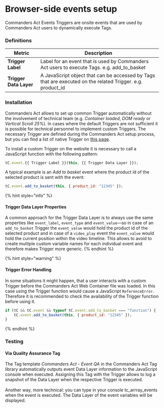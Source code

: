 # Browser-side events setup

Commanders Act Events Triggers are onsite events that are used by Commanders Act users to dynamically execute Tags.

### Definitions

| Metric                 | Description                                                                                                 |
| ---------------------- | ----------------------------------------------------------------------------------------------------------- |
| **Trigger Label**      | Label for an event that is used by Commanders Act users to execute Tags. e.g. add\_to\_basket               |
| **Trigger Data Layer** | A JavaScript object that can be accessed by Tags that are executed on the related Trigger. e.g. product\_id |

### Installation

Commanders Act allows to set up common Trigger automatically without the involvement of technical team (e.g. _Container loaded_, _DOM ready_ or _Vertical Scroll 25%_). In cases where the default Triggers are not sufficient it is possible for technical personnel to implement custom Triggers. The necessary Trigger are defined during the Commanders Act setup process, but you can find a list of native Trigger on [this page](../user-guides-for-browser-side-platform/tags/rules/triggers.md).

To install a custom Trigger on the website it is necessary to call a JavaScript function with the following pattern:

```javascript
tC.event.{{ Trigger Label }}(this, {{ Trigger Data Layer }});
```

A typical example is an _Add to basket_ event where the product id of the selected product is sent with the event:

```javascript
tC.event.add_to_basket(this, { product_id: "12345" });
```

{% hint style="info" %}
#### Trigger Data Layer Properties

A common approach for the Trigger Data Layer is to always use the same properties like `event_label`, `event_type` and `event_value`—so in case of an `add_to_basket` Trigger the `event_value` would hold the product id of the selected product and in case of a `video_play` event the `event_value` would hold the current position within the video timeline. This allows to avoid to create multiple custom variable names for each individual event and therefore makes Trigger more generic.
{% endhint %}

{% hint style="warning" %}
#### Trigger Error Handling

In some situations it might happen, that a user interacts with a custom Trigger before the Commanders Act Web Container file was loaded. In this case using the Trigger function would cause a JavaScript `ReferenceError`. Therefore it is recommended to check the availability of the Trigger function before using it.

```javascript
if (tC && tC.event && typeof tC.event.add_to_basket === "function") {
    tC.event.add_to_basket(this, { product_id: "12345" });
}
```
{% endhint %}

### Testing

#### Via Quality Assurance Tag

The Tag template _Commanders Act - Event QA_ in the Commanders Act Tag library automatically outputs event Data Layer information to the JavaScript console when executed. Assigning this Tag with the Trigger allows to log a snapshot of the Data Layer when the respective Trigger is executed.\
\
Another way, more technical: you can type in your console tc\_arrray\_events when the event is executed. The Data Layer of the event variables will be displayed.
